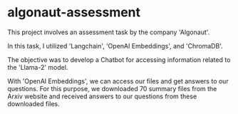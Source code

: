 # algonaut-assessment

This project involves an assessment task by the company 'Algonaut'. 

In this task, I utilized 'Langchain', 'OpenAI Embeddings', and 'ChromaDB'.

The objective was to develop a Chatbot for accessing information related to the 'Llama-2' model. 

With 'OpenAI Embeddings', we can access our files and get answers to our questions. 
For this purpose, we downloaded 70 summary files from the Arxiv website and received answers to our questions from these downloaded files.
